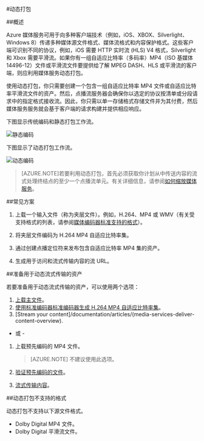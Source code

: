 <properties
	pageTitle="动态打包概述"
	description="主题提供动态打包的概述。"
	authors="Juliako"
	manager="dwrede"
	editor=""
	services="media-services"
	documentationCenter=""/>

<tags
	ms.service="media-services"
	ms.date="01/28/2016"
	wacn.date="03/17/2016"/>


#动态打包

##概述

Azure 媒体服务可用于向多种客户端技术（例如，iOS、XBOX、Silverlight、Windows 8）传递多种媒体源文件格式、媒体流格式和内容保护格式。这些客户端可识别不同的协议，例如，iOS 需要 HTTP 实时流 (HLS) V4 格式，Silverlight 和 Xbox 需要平滑流。如果你有一组自适应比特率（多码率）MP4（ISO 基媒体 14496-12）文件或平滑流文件要提供给了解 MPEG DASH、HLS 或平滑流的客户端，则应利用媒体服务动态打包。

使用动态打包，你只需要创建一个包含一组自适应比特率 MP4 文件或自适应比特率平滑流文件的资产。然后，点播流服务器会确保你以选定的协议按清单或分段请求中的指定格式接收流。因此，你只需以单一存储格式存储文件并为其付费，然后媒体服务服务就会基于客户端的请求构建并提供相应响应。

下图显示传统编码和静态打包工作流。

![静态编码](./media/media-services-dynamic-packaging-overview/media-services-static-packaging.png)

下图显示了动态打包工作流。

![动态编码](./media/media-services-dynamic-packaging-overview/media-services-dynamic-packaging.png)


>[AZURE.NOTE]若要利用动态打包，首先必须获取你计划从中传送内容的流式处理终结点的至少一个点播流单元。有关详细信息，请参阅[如何缩放媒体服务](/documentation/articles/media-services-manage-origins#scale_streaming_endpoints)。

##常见方案

1. 上载一个输入文件（称为夹层文件）。例如，H.264、MP4 或 WMV（有关受支持格式的列表，请参阅[媒体编码器标准支持的格式](/documentation/articles/media-services-media-encoder-standard-formats)）。

1. 将夹层文件编码为 H.264 MP4 自适应比特率集。

1. 通过创建点播定位符来发布包含自适应比特率 MP4 集的资产。

1. 生成用于访问和流式传输内容的流 URL。


##准备用于动态流式传输的资产

若要准备用于动态流式传输的资产，可以使用两个选项：

1. [上载主文件](/documentation/articles/media-services-dotnet-upload-files)。
2. [使用标准编码器标准编码器生成 H.264 MP4 自适应比特率集](/documentation/articles/media-services-dotnet-encode-with-media-encoder-standard)。
3. [Stream your content]/documentation/articles/(media-services-deliver-content-overview).

- 或 -
 
1. 上载预先编码的 MP4 文件。 

	>[AZURE.NOTE] 不建议使用此选项。
	
2. [验证预先编码的文件](media-services-static-packaging.md#validating-adaptive-bitrate-mp4s-encoded-with-external-encoders)。
3. [流式传输内容](media-services-deliver-content-overview.md)。


##<a id="unsupported_formats"></a>动态打包不支持的格式

动态打包不支持以下源文件格式。

- Dolby Digital MP4 文件。
- Dolby Digital 平滑流文件。

<!---HONumber=Mooncake_0307_2016-->